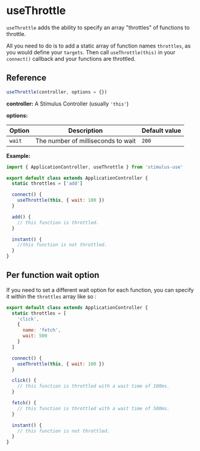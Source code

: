 # useThrottle

`useThrottle` adds the ability to specify an array "throttles" of functions to throttle.

All you need to do is to add a static array of function names `throttles`, as you would define your `targets`. Then call `useThrottle(this)` in your `connect()` callback and your functions are throttled.

## Reference

```javascript
useThrottle(controller, options = {})
```

**controller:** A Stimulus Controller (usually `'this'`)

**options:**

| Option| Description | Default value |
|-----------------------|-------------|---------------------|
| `wait` | The number of milliseconds to wait | `200` |

**Example:**

```js
import { ApplicationController, useThrottle } from 'stimulus-use'

export default class extends ApplicationController {
  static throttles = ['add']

  connect() {
    useThrottle(this, { wait: 100 })
  }

  add() {
    // this function is throttled.
  }

  instant() {
    //this function is not throttled.
  }
}
```

## Per function wait option

If you need to set a different wait option for each function, you can specify it within the `throttles` array like so :

```js
export default class extends ApplicationController {
  static throttles = [
    'click',
    {
      name: 'fetch',
      wait: 500
    }
  ]

  connect() {
    useThrottle(this, { wait: 100 })
  }

  click() {
    // this function is throttled with a wait time of 100ms.
  }

  fetch() {
    // this function is throttled with a wait time of 500ms.
  }

  instant() {
    // this function is not throttled.
  }
}
```